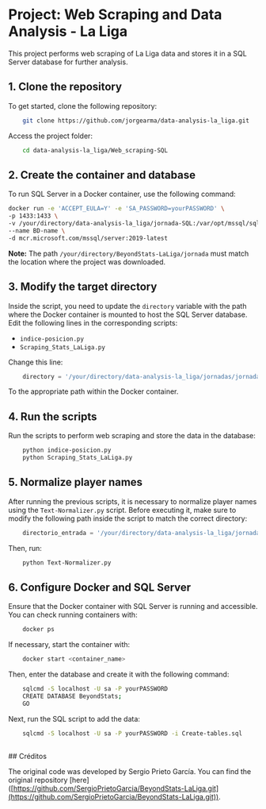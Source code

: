 # Project: Web Scraping and Data Analysis - La Liga

This project performs web scraping of La Liga data and stores it in a SQL Server database for further analysis.

## 1. Clone the repository

To get started, clone the following repository:

```bash
    git clone https://github.com/jorgearma/data-analysis-la_liga.git
```

Access the project folder:

```bash
    cd data-analysis-la_liga/Web_scraping-SQL
```

## 2. Create the container and database

To run SQL Server in a Docker container, use the following command:

```bash
docker run -e 'ACCEPT_EULA=Y' -e 'SA_PASSWORD=yourPASSWORD' \
-p 1433:1433 \
-v /your/directory/data-analysis-la_liga/jornada-SQL:/var/opt/mssql/sql_files \
--name BD-name \
-d mcr.microsoft.com/mssql/server:2019-latest
```

**Note:** The path `/your/directory/BeyondStats-LaLiga/jornada` must match the location where the project was downloaded.

## 3. Modify the target directory

Inside the script, you need to update the `directory` variable with the path where the Docker container is mounted to host the SQL Server database. Edit the following lines in the corresponding scripts:

- `indice-posicion.py`
- `Scraping_Stats_LaLiga.py`

Change this line:

```python
    directory = '/your/directory/data-analysis-la_liga/jornadas/jornada25'
```

To the appropriate path within the Docker container.

## 4. Run the scripts

Run the scripts to perform web scraping and store the data in the database:

```bash
    python indice-posicion.py
    python Scraping_Stats_LaLiga.py
```

## 5. Normalize player names

After running the previous scripts, it is necessary to normalize player names using the `Text-Normalizer.py` script. Before executing it, make sure to modify the following path inside the script to match the correct directory:

```python
    directorio_entrada = '/your/directory/data-analysis-la_liga/jornadas/jornada25'
```

Then, run:

```bash
    python Text-Normalizer.py
```

## 6. Configure Docker and SQL Server

Ensure that the Docker container with SQL Server is running and accessible. You can check running containers with:

```bash
    docker ps
```

If necessary, start the container with:

```bash
    docker start <container_name>
```

Then, enter the database and create it with the following command:

```bash
    sqlcmd -S localhost -U sa -P yourPASSWORD    
    CREATE DATABASE BeyondStats;
    GO
```

Next, run the SQL script to add the data:

```bash
    sqlcmd -S localhost -U sa -P yourPASSWORD -i Create-tables.sql
```

##

\## Créditos



The original code was developed by Sergio Prieto García. You can find the original repository [here]\([https://github.com/SergioPrietoGarcia/BeyondStats-LaLiga.git](https://github.com/SergioPrietoGarcia/BeyondStats-LaLiga.git)).
